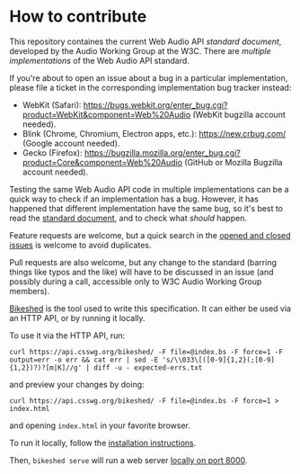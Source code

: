 # How to contribute

This repository containes the current Web Audio API _standard document_, developed by the Audio Working Group at the W3C. There are _multiple implementations_ of the Web Audio API standard.

If you're about to open an issue about a bug in a particular implementation, please file a ticket in the corresponding implementation bug tracker instead:

- WebKit (Safari): https://bugs.webkit.org/enter_bug.cgi?product=WebKit&component=Web%20Audio (WebKit bugzilla account needed).
- Blink (Chrome, Chromium, Electron apps, etc.): https://new.crbug.com/ (Google account needed).
- Gecko (Firefox): https://bugzilla.mozilla.org/enter_bug.cgi?product=Core&component=Web%20Audio (GitHub or Mozilla Bugzilla account needed).

Testing the same Web Audio API code in multiple implementations can be a quick way to check if an implementation has a bug. However, it has happened that different implementation have the same bug, so it's best to read the [standard document](https://webaudio.github.io/web-audio-api/), and to check what _should_ happen.

Feature requests are welcome, but a quick search in the [opened and closed issues](https://github.com/WebAudio/web-audio-api/issues) is welcome to avoid duplicates.

Pull requests are also welcome, but any change to the standard (barring things like typos and the like) will have to be discussed in an issue (and possibly during a call, accessible only to W3C Audio Working Group members).

[Bikeshed](https://github.com/tabatkins/bikeshed) is the tool used to write this
specification. It can either be used via an HTTP API, or by running it locally.

To use it via the HTTP API, run:

```
curl https://api.csswg.org/bikeshed/ -F file=@index.bs -F force=1 -F output=err -o err && cat err | sed -E 's/\\033\[([0-9]{1,2}(;[0-9]{1,2})?)?[m|K]//g' | diff -u - expected-errs.txt
```

and preview your changes by doing: 
```
curl https://api.csswg.org/bikeshed/ -F file=@index.bs -F force=1 > index.html
```

and opening `index.html` in your favorite browser.

To run it locally, follow the [installation
instructions](https://tabatkins.github.io/bikeshed/#installing).

Then, `bikeshed serve` will run a web server [locally on port
8000](http://localhost:8000).

